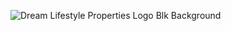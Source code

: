 

![Dream Lifestyle Properties Logo Blk Background](https://github.com/user-attachments/assets/7ddabdad-66a4-4b63-b8b4-490dc8ea3e71)
